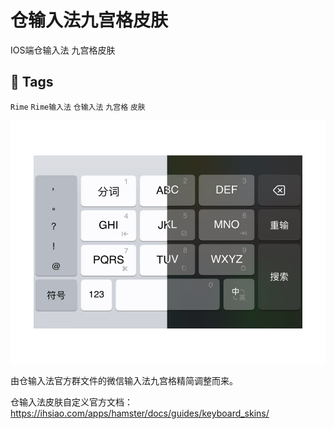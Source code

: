 # 仓输入法九宫格皮肤

IOS端仓输入法 九宫格皮肤

## 📌 Tags
`Rime` `Rime输入法` `仓输入法` `九宫格` `皮肤` 

![tojohnonly](https://github.com/tojohnonly/hamster.skin.t9/blob/master/EnskDeInputSkin/demo.png)

由仓输入法官方群文件的微信输入法九宫格精简调整而来。

仓输入法皮肤自定义官方文档：
https://ihsiao.com/apps/hamster/docs/guides/keyboard_skins/